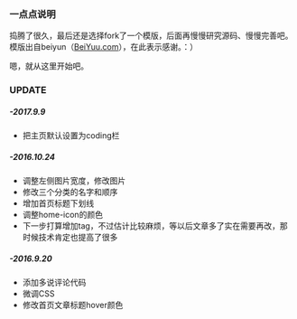 ### 一点点说明

捣腾了很久，最后还是选择fork了一个模版，后面再慢慢研究源码、慢慢完善吧。
模版出自beiyun（[BeiYuu.com](http://beiyuu.com)），在此表示感谢。：）

嗯，就从这里开始吧。


### UPDATE
##### -2017.9.9
* 把主页默认设置为coding栏

##### -2016.10.24 
* 调整左侧图片宽度，修改图片
* 修改三个分类的名字和顺序
* 增加首页标题下划线
* 调整home-icon的颜色
* 下一步打算增加tag，不过估计比较麻烦，等以后文章多了实在需要再改，那时候技术肯定也提高了很多

##### -2016.9.20 
* 添加多说评论代码
* 微调CSS
* 修改首页文章标题hover颜色
